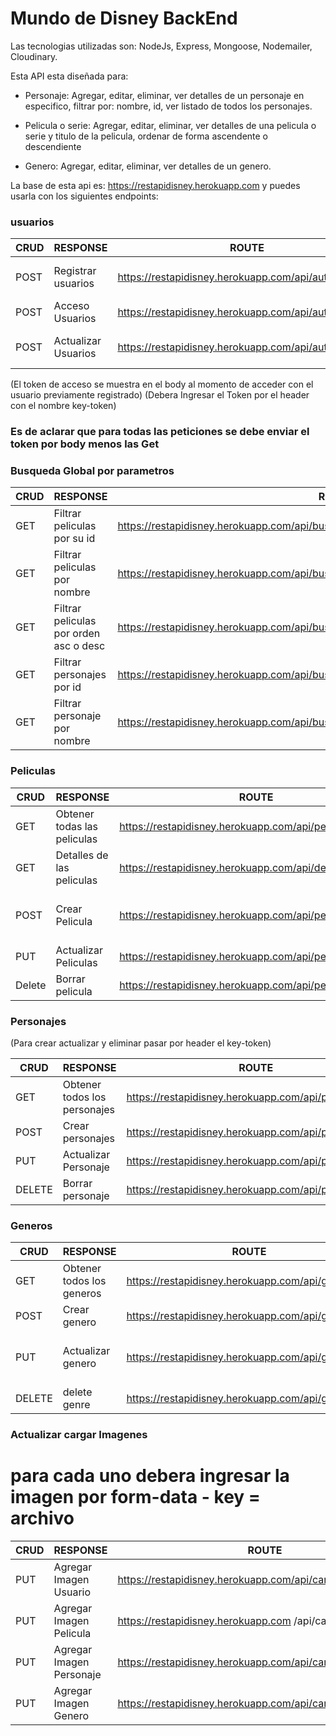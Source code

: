 # Mundo de Disney BackEnd

Las tecnologias utilizadas son: NodeJs, Express, Mongoose, Nodemailer, Cloudinary.

Esta API esta diseñada para:

- Personaje: Agregar, editar, eliminar, ver detalles de un personaje en especifico, filtrar por: nombre, id, ver listado de todos los personajes.

- Pelicula o serie: Agregar, editar, eliminar, ver detalles de una pelicula o serie y titulo de la pelicula, ordenar de forma ascendente o descendiente

- Genero: Agregar, editar, eliminar, ver detalles de un genero.

La base de esta api es: https://restapidisney.herokuapp.com y puedes usarla con los siguientes endpoints:

### usuarios

| CRUD | RESPONSE            | ROUTE                                                  | SEND | INFO                           |
| ---- | ------------------- | ------------------------------------------------------ | ---- | ------------------------------ |
| POST | Registrar usuarios  | https://restapidisney.herokuapp.com/api/auth/registrar | body | correo, password, nombre       |
| POST | Acceso Usuarios     | https://restapidisney.herokuapp.com/api/auth/acceso    | body | correo, password               |
| POST | Actualizar Usuarios | https://restapidisney.herokuapp.com/api/auth/id        | body | correo, password ,token,nombre |

(El token de acceso se muestra en el body al momento de acceder con el usuario previamente registrado)
(Debera Ingresar el Token por el header con el nombre key-token)

### Es de aclarar que para todas las peticiones se debe enviar el token por body menos las Get

### Busqueda Global por parametros

| CRUD | RESPONSE                               | ROUTE                                                                              | SEND   | INFO       |
| ---- | -------------------------------------- | ---------------------------------------------------------------------------------- | ------ | ---------- |
| GET  | Filtrar peliculas por su id            | https://restapidisney.herokuapp.com/api/buscar/peliculas/62a4e1d8a0faf74f45e29389  |        |            |
| GET  | Filtrar peliculas por nombre           | https://restapidisney.herokuapp.com/api/buscar/peliculas/ cars                     | params | nombre     |
| GET  | Filtrar peliculas por orden asc o desc | https://restapidisney.herokuapp.com/api/buscar/peliculas/ desc                     | query  | asc o desc |
| GET  | Filtrar personajes por id              | https://restapidisney.herokuapp.com/api/buscar/personajes/62745d4ab3d7862f468ba327 | query  | id         |
| GET  | Filtrar personaje por nombre           | https://restapidisney.herokuapp.com/api/buscar/personajes/ tom                     | query  | nombre     |

### Peliculas

| CRUD   | RESPONSE                    | ROUTE                                                     | SEND   | INFO
| ------ | --------------------------- | ----------------------------------------------------------| ------ |-----
| GET    | Obtener todas las peliculas | https://restapidisney.herokuapp.com/api/peliculas         |        |
| GET    | Detalles de las peliculas   | https://restapidisney.herokuapp.com/api/detallesPeliculas |        |
| POST   | Crear Pelicula              | https://restapidisney.herokuapp.com/api/peliculas         | body   | titulo, , calificacion: "1" a "5",genero: id del genero,fechadecreacion, (key-token por header)
| PUT    | Actualizar Peliculas        | https://restapidisney.herokuapp.com/api/peliculas/id      | params | id de la pelicula params
| Delete | Borrar pelicula             | https://restapidisney.herokuapp.com/api/peliculas/id      | params | id (token de usuario administrador)                                                             |     |

### Personajes

(Para crear actualizar y eliminar pasar por header el key-token)

| CRUD   | RESPONSE                     | ROUTE                                                 | SEND | INFO                              |
| ------ | ---------------------------- | ----------------------------------------------------- | ---- | --------------------------------- | 
| GET    | Obtener todos los personajes | https://restapidisney.herokuapp.com/api/personajes    |      |
| POST   | Crear personajes             | https://restapidisney.herokuapp.com/api/personajes    | body | nombre,historia,peliculaoserie:id |
| PUT    | Actualizar Personaje         | https://restapidisney.herokuapp.com/api/personajes/id | body | id por params para actualizar     | nombre, historia |
| DELETE | Borrar personaje             | https://restapidisney.herokuapp.com/api/personajes/id | body | id\*, params para borrar          |

### Generos

| CRUD   | RESPONSE                  | ROUTE                                              | SEND   | INFO                   |
| ------ | ------------------------- | -------------------------------------------------- | ------ | ---------------------- |
| GET    | Obtener todos los generos | https://restapidisney.herokuapp.com/api/generos    |        |                        |
| POST   | Crear genero              | https://restapidisney.herokuapp.com/api/generos    | body   | nombre                 |
| PUT    | Actualizar genero         | https://restapidisney.herokuapp.com/api/generos/id | body   | id por params , nombre |
| DELETE | delete genre              | https://restapidisney.herokuapp.com/api/generos/id | params | id                     |

### Actualizar cargar Imagenes

# para cada uno debera ingresar la imagen por form-data - key = archivo

| CRUD | RESPONSE                 | ROUTE                                                        | SEND   | INFO     |
| ---- | ------------------------ | ------------------------------------------------------------ | ------ | -------- |
| PUT  | Agregar Imagen Usuario   | https://restapidisney.herokuapp.com/api/cargas/usuarios/id   | params |          | 
| PUT  | Agregar Imagen Pelicula  | https://restapidisney.herokuapp.com /api/cargas/peliculas/id | params | id       |
| PUT  | Agregar Imagen Personaje | https://restapidisney.herokuapp.com/api/cargas/personajes/id | params | id, name |
| PUT  | Agregar Imagen Genero    | https://restapidisney.herokuapp.com/api/cargar/generos       | params | id       |
